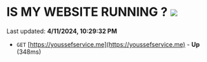 # IS MY WEBSITE RUNNING ? [![](https://img.shields.io/static/v1?label=Sponsor&message=%E2%9D%A4&logo=GitHub&color=%23fe8e86)](https://github.com/sponsors/<username>)

Last updated: **4/11/2024, 10:29:32 PM**

- `GET` [https://youssefservice.me](https://youssefservice.me) - **Up** (348ms)
